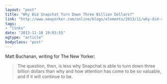 ```yaml
---
layout: "post"
title: "Why Did Snapchat Turn Down Three Billion Dollars?"
link: "http://www.newyorker.com/online/blogs/elements/2013/11/why-did-snapchat-turn-down-three-billion-dollars.html"
tags: 
- "links"
date: "2013-11-18 19:03:55"
ogtype: "article"
bodyclass: "post"
---
```


Matt Buchanan, writing for The New Yorker:

> The question, then, is less why Snapchat is able to turn down three billion dollars than why and how attention has come to be so valuable, and if it will continue to be.